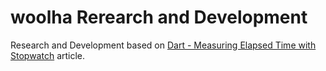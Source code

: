 # woolha Rerearch and Development
Research and Development based on [Dart - Measuring Elapsed Time with Stopwatch](https://www.woolha.com/tutorials/dart-measuring-elapsed-time-with-stopwatch) article.

